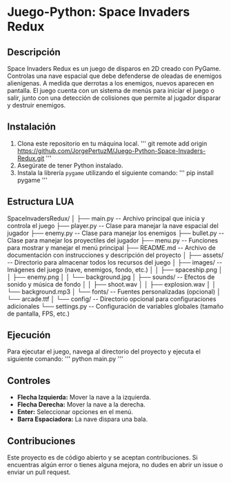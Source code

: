 # Juego-Python: Space Invaders Redux

## Descripción
Space Invaders Redux es un juego de disparos en 2D creado con PyGame. Controlas una nave espacial que debe defenderse de oleadas de enemigos alienígenas. A medida que derrotas a los enemigos, nuevos aparecen en pantalla. El juego cuenta con un sistema de menús para iniciar el juego o salir, junto con una detección de colisiones que permite al jugador disparar y destruir enemigos.

## Instalación
1. Clona este repositorio en tu máquina local.
'''
    git remote add origin https://github.com/JorgePertuzM/Juego-Python-Space-Invaders-Redux.git
'''
2. Asegúrate de tener Python instalado.
3. Instala la librería `pygame` utilizando el siguiente comando:
'''
    pip install pygame
'''


## Estructura LUA 
SpaceInvadersRedux/
│
├── main.py               -- Archivo principal que inicia y controla el juego
├── player.py             -- Clase para manejar la nave espacial del jugador
├── enemy.py              -- Clase para manejar los enemigos
├── bullet.py             -- Clase para manejar los proyectiles del jugador
├── menu.py               -- Funciones para mostrar y manejar el menú principal
├── README.md             -- Archivo de documentación con instrucciones y descripción del proyecto
│
├── assets/               -- Directorio para almacenar todos los recursos del juego
│   ├── images/           -- Imágenes del juego (nave, enemigos, fondo, etc.)
│   │   ├── spaceship.png
│   │   ├── enemy.png
│   │   └── background.jpg
│   ├── sounds/           -- Efectos de sonido y música de fondo
│   │   ├── shoot.wav
│   │   ├── explosion.wav
│   │   └── background.mp3
│   └── fonts/            -- Fuentes personalizadas (opcional)
│       └── arcade.ttf
│
└── config/               -- Directorio opcional para configuraciones adicionales
    └── settings.py       -- Configuración de variables globales (tamaño de pantalla, FPS, etc.)



## Ejecución
Para ejecutar el juego, navega al directorio del proyecto y ejecuta el siguiente comando:
'''
    python main.py
'''


## Controles
- **Flecha Izquierda:** Mover la nave a la izquierda.
- **Flecha Derecha:** Mover la nave a la derecha.
- **Enter:** Seleccionar opciones en el menú.
- **Barra Espaciadora:** La nave dispara una bala.

## Contribuciones
Este proyecto es de código abierto y se aceptan contribuciones. Si encuentras algún error o tienes alguna mejora, no dudes en abrir un issue o enviar un pull request.

